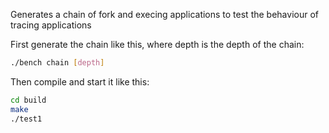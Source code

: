 Generates a chain of fork and execing applications to test the behaviour of tracing applications

First generate the chain like this, where depth is the depth of the chain:

```sh
./bench chain [depth]
```

Then compile and start it like this:
```sh
cd build
make
./test1
```

